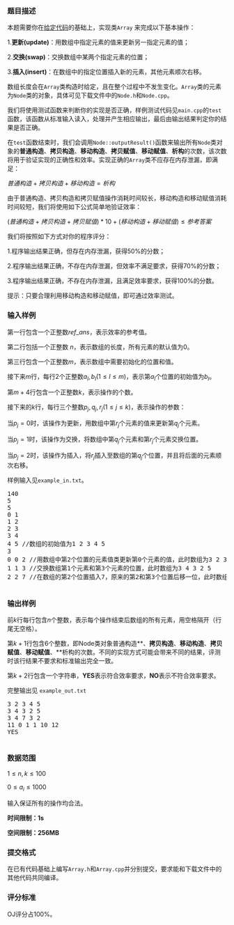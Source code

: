 ### 题目描述

本题需要你在[给定代码](/download.php?type=problem&id=22)的基础上，实现类`Array` 来完成以下基本操作：

1.**更新(update)**：用数组中指定元素的值来更新另一指定元素的值；

2.**交换(swap)**：交换数组中某两个指定元素的位置；

3.**插入(insert)**：在数组中的指定位置插入新的元素，其他元素顺次右移。

数组长度会在`Array`类构造时给定，且在整个过程中不发生变化。`Array`类的元素为`Node`类的对象，具体可见下载文件中的`Node.h`和`Node.cpp`。

我们将使用测试函数来判断你的实现是否正确，样例测试代码见`main.cpp`的`test`函数，该函数从标准输入读入，处理并产生相应输出，最后由输出结果判定你的结果是否正确。

在`test`函数结束时，我们会调用`Node::outputResult()`函数来输出所有`Node`类对象的**普通构造**、**拷贝构造**、**移动构造**、**拷贝赋值**、**移动赋值**、**析构**的次数，该次数将用于验证实现的正确性和效率。实现正确的`Array`类不应存在内存泄漏，即满足：

$普通构造+拷贝构造+移动构造=析构​$

由于普通构造、拷贝构造和拷贝赋值操作消耗时间较长，移动构造和移动赋值消耗时间较短，我们将使用如下公式简单地验证效率：

$(普通构造+拷贝构造+拷贝赋值)*10+(移动构造+移动赋值)\leq 参考答案​$

我们将按照如下方式对你的程序评分：

1.程序输出结果正确，但存在内存泄漏，获得50%的分数；

2.程序输出结果正确，不存在内存泄漏，但效率不满足要求，获得70%的分数；

3.程序输出结果正确，不存在内存泄漏，且满足效率要求，获得100%的分数。

提示：只要合理利用移动构造和移动赋值，即可通过效率测试。



### 输入样例

第一行包含一个正整数$ref\_ans$，表示效率的参考值。

第二行包括一个正整数 $n$，表示数组的长度，所有元素的默认值为$0$。

第三行包含一个正整数$m$，表示数组中需要初始化的位置和值。

接下来$m​$行，每行2个正整数$a_l,b_l(1\leq l \leq m)​$，表示第$a_l​$个位置的初始值为$b_l​$。

第$m+4$行包含一个正整数$k​$，表示操作的个数。

接下来的$k$行，每行三个整数$p_j,q_j,r_j(1\leq j \leq k)$，表示操作的参数：

当$p_j=0$时，该操作为更新，用数组中第$r_j$个元素的值来更新第$q_j$个元素。

当$p_j=1$时，该操作为交换，将数组中第$q_j​$个元素和第$r_j​$个元素交换位置。

当$p_j=2$时，该操作为插入，将$r_j$插入至数组的第$q_j$个位置，并且将后面的元素顺次右移。

样例输入见`example_in.txt`。

<pre>
140
5
5
0 1
1 2
2 3
3 4
4 5 //数组的初始值为1 2 3 4 5
3
0 0 2 //用数组中第2个位置的元素值类更新第0个元素的值，此时数组为3 2 3 4 5
1 1 3 //交换数组第1个元素和第3个元素的位置，此时数组为3 4 3 2 5
2 2 7 //在数组的第2个位置插入7，原来的第2和第3个位置后移一位，此时数组为3 4 7 3 2

</pre>



### 输出样例

前$k$行每行包含$n$个整数，表示每个操作结束后数组的所有元素，用空格隔开（行尾无空格）。

第$k+1$行包含$6$个整数，即Node类对象普通构造**、**拷贝构造**、**移动构造**、**拷贝赋值**、**移动赋值**、**析构的次数。不同的实现方式可能会带来不同的结果，评测时该行结果不要求和标准输出完全一致。

第$k+2​$行包含一个字符串，**YES**表示符合效率要求，**NO**表示不符合效率要求。

完整输出见 `example_out.txt`

<pre>
3 2 3 4 5
3 4 3 2 5
3 4 7 3 2
11 0 1 1 10 12 
YES

</pre>



### 数据范围

$1 \leq n,k \leq 100​$

$0 \leq a_i \leq 1000$

输入保证所有的操作均合法。

**时间限制：1s**

**空间限制：256MB**



### 提交格式

在已有代码基础上编写`Array.h`和`Array.cpp`并分别提交，要求能和下载文件中的其他代码共同编译。



### 评分标准

OJ评分占100%。